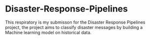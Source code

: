 # Disaster-Response-Pipelines
This respiratory is my submisson for the Disaster Response Pipelines project, the project aims to classify disaster messages by building a Machine learning model on historical data.

